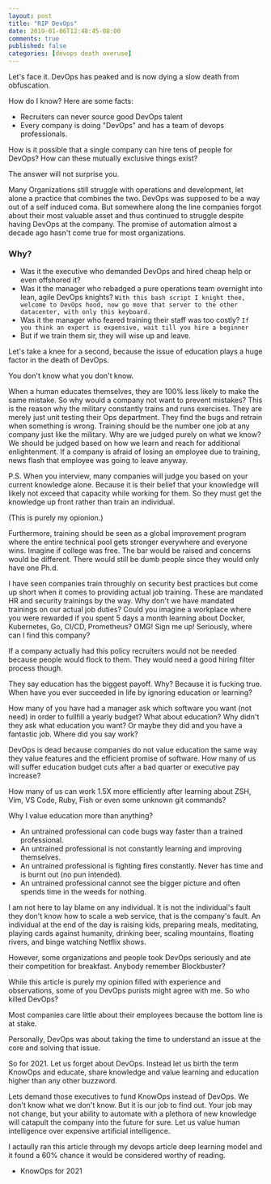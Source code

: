 ```yaml
---
layout: post
title: "RIP DevOps"
date: 2019-01-06T12:48:45-08:00
comments: true
published: false
categories: [devops death overuse]
---
```


Let's face it. DevOps has peaked and is now dying a slow death from obfuscation. 

How do I know? Here are some facts:
  * Recruiters can never source good DevOps talent
  * Every company is doing "DevOps" and has a team of devops professionals.

How is it possible that a single company can hire tens of people for DevOps? How can these mutually exclusive things exist?  

The answer will not surprise you. 

Many Organizations still struggle with operations and development, let alone a practice that combines the two. DevOps was supposed to be a way out of a self induced coma. But somewhere along the line companies forgot about their most valuable asset and thus continued to struggle despite having DevOps at the company. The promise of automation almost a decade ago hasn't come true for most organizations.

### Why?

- Was it the executive who demanded DevOps and hired cheap help or even offshored it?
- Was it the manager who rebadged a pure operations team overnight into lean, agile DevOps knights?
  `With this bash script I knight thee, welcome to DevOps hood, now go move that server to the other datacenter, with only this keyboard.`
- Was it the manager who feared training their staff was too costly?
  `If you think an expert is expensive, wait till you hire a beginner`
- But if we train them sir, they will wise up and leave.

Let's take a knee for a second, because the issue of education plays a huge factor in the death of DevOps. 

You don't know what you don't know. 

When a human educates themselves, they are 100% less likely to make the same mistake. So why would a company not want to prevent mistakes? This is the reason why the military constantly trains and runs exercises. They are merely just unit testing their Ops department. They find the bugs and retrain when something is wrong. Training should be the number one job at any company just like the military. Why are we judged purely on what we know? We should be judged based on how we learn and reach for additional enlightenment. If a company is afraid of losing an employee due to training, news flash that employee was going to leave anyway.

P.S.  When you interview, many companies will judge you based on your current knowledge alone.  Because it is their belief that your knowledge will likely not exceed that capacity while working for them.  So they must get the knowledge up front rather than train an individual. 

(This is purely my opionion.) 

Furthermore, training should be seen as a global improvement program where the entire technical pool gets stronger everywhere and everyone wins. Imagine if college was free. The bar would be raised and concerns would be different.  There would still be dumb people since they would only have one Ph.d. 

I have seen companies train throughly on security best practices but come up short when it comes to providing actual job training. These are mandated HR and security trainings by the way. Why don't we have mandated trainings on our actual job duties? Could you imagine a workplace where you were rewarded if you spent 5 days a month learning about Docker, Kubernetes, Go, CI/CD, Prometheus? OMG! Sign me up! Seriously, where can I find this company?  

If a company actually had this policy recruiters would not be needed because people would flock to them. They would need a good hiring filter process though.

They say education has the biggest payoff. Why? Because it is fucking true. When have you ever succeeded in life by ignoring education or learning?

How many of you have had a manager ask which software you want (not need) in order to fullfill a yearly budget? What about education?  Why didn't they ask what education you want?  Or maybe they did and you have a fantastic job.  Where did you say work?

DevOps is dead because companies do not value education the same way they value features and the efficient promise of software. How many of us will suffer education budget cuts after a bad quarter or executive pay increase?

How many of us can work 1.5X more efficiently after learning about ZSH, Vim, VS Code, Ruby, Fish or even some unknown git commands?

Why I value education more than anything?

- An untrained professional can code bugs way faster than a trained professional.
- An untrained professional is not constantly learning and improving themselves.
- An untrained professional is fighting fires constantly. Never has time and is burnt out (no pun intended).
- An untrained professional cannot see the bigger picture and often spends time in the weeds for nothing.

I am not here to lay blame on any individual. It is not the individual's fault they don't know how to scale a web service, that is the company's fault. An individual at the end of the day is raising kids, preparing meals, meditating, playing cards against humanity, drinking beer, scaling mountains, floating rivers, and binge watching Netflix shows.

However, some organizations and people took DevOps seriously and ate their competition for breakfast. Anybody remember Blockbuster?

While this article is purely my opinion filled with experience and observations, some of you DevOps purists might agree with me. So who killed DevOps?

Most companies care little about their employees because the bottom line is at stake.

Personally, DevOps was about taking the time to understand an issue at the core and solving that issue.

So for 2021. Let us forget about DevOps. Instead let us birth the term KnowOps and educate, share knowledge and value learning and education higher than any other buzzword.

Lets demand those executives to fund KnowOps instead of DevOps. We don't know what we don't know. But it is our job to find out. Your job may not change, but your ability to automate with a plethora of new knowledge will catapult the company into the future for sure. Let us value human intelligence over expensive artificial intelligence.

I actaully ran this article through my devops article deep learning model and it found a 60% chance it would be considered worthy of reading.

- KnowOps for 2021
